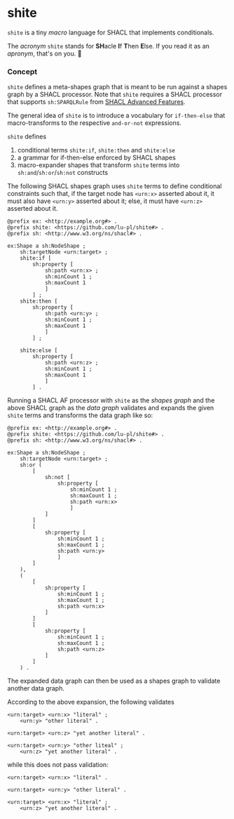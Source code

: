 # shite

`shite` is a tiny *macro* language for SHACL that implements conditionals.

The *acronym* `shite` stands for **SH**acle **I**f **T**hen **E**lse. If you read it as an *apronym*, that's on you. 🤭

### Concept

`shite` defines a meta-shapes graph that is meant to be run against a shapes graph by a SHACL processor. Note that `shite` requires a SHACL processor that supports `sh:SPARQLRule` from [SHACL Advanced Features](https://www.w3.org/TR/shacl-af/#rules).

The general  idea of `shite` is to introduce a vocabulary for `if-then-else` that macro-transforms to the respective `and-or-not` expressions.

`shite` defines

1. conditional terms `shite:if`, `shite:then` and `shite:else`
2. a grammar for if-then-else enforced by SHACL shapes
3. macro-expander shapes that transform `shite` terms into `sh:and`/`sh:or`/`sh:not` constructs

The following SHACL shapes graph uses `shite` terms to define conditional constraints such that, if the target node has `<urn:x>` asserted about it, it must also have `<urn:y>` asserted about it; else, it must have `<urn:z>` asserted about it.

```turtle
@prefix ex: <http://example.org#> .
@prefix shite: <https://github.com/lu-pl/shite#> .
@prefix sh: <http://www.w3.org/ns/shacl#> .

ex:Shape a sh:NodeShape ;
	sh:targetNode <urn:target> ;
	shite:if [
		sh:property [
			sh:path <urn:x> ;
			sh:minCount 1 ;
			sh:maxCount 1
			]
		] ;
	shite:then [
		sh:property [
			sh:path <urn:y> ;
			sh:minCount 1 ;
			sh:maxCount 1
			]
		] ;

	shite:else [
		sh:property [
			sh:path <urn:z> ;
			sh:minCount 1 ;
			sh:maxCount 1
			]
		] .

```

Running a SHACL AF processor with `shite` as the *shapes graph* and the above SHACL graph as the *data graph* validates and expands the given `shite` terms and transforms the data graph like so:

```turtle
@prefix ex: <http://example.org#> .
@prefix shite: <https://github.com/lu-pl/shite#> .
@prefix sh: <http://www.w3.org/ns/shacl#> .

ex:Shape a sh:NodeShape ;
	sh:targetNode <urn:target> ;
	sh:or (
		[
			sh:not [
				sh:property [
					sh:minCount 1 ;
					sh:maxCount 1 ;
					sh:path <urn:x>
					]
			]
		]
		[
			sh:property [
				sh:minCount 1 ;
				sh:maxCount 1 ;
				sh:path <urn:y>
				]
		]
	),
	(
		[
			sh:property [
				sh:minCount 1 ;
				sh:maxCount 1 ;
				sh:path <urn:x>
			]
		]
		[
			sh:property [
				sh:minCount 1 ;
				sh:maxCount 1 ;
				sh:path <urn:z>
			]
		]
	) .
```

The expanded data graph can then be used as a shapes graph to validate another data graph.

According to the above expansion, the following validates

```turtle
<urn:target> <urn:x> "literal" ;
	<urn:y> "other literal" .
```

```turtle
<urn:target> <urn:z> "yet another literal" .
```

```turtle
<urn:target> <urn:y> "other liteal" ;
	<urn:z> "yet another literal" .
```

while this does not pass validation:

```turtle
<urn:target> <urn:x> "literal" .
```

```turtle
<urn:target> <urn:y> "other literal" .
```

```turtle
<urn:target> <urn:x> "literal" ;
	<urn:z> "yet another literal" .
```

